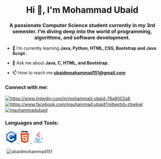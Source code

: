 <h1 align="center">Hi 👋, I'm Mohammad Ubaid</h1>
<h3 align="center">A passionate Computer Science student currently in my 3rd semester. I'm diving deep into the world of programming, algorithms, and software development.</h3>

- 🌱 I’m currently learning **Java, Python, HTML, CSS, Bootstrap and Java Script .**

- 💬 Ask me about **Java, C, HTML, and Bootstrap.**

- 📫 How to reach me **ubaidmoahammad151@gmail.com**

<h3 align="left">Connect with me:</h3>
<p align="left">
<a href="https://linkedin.com/in/https://www.linkedin.com/in/mohammad-ubaid-78a9002a8" target="blank"><img align="center" src="https://raw.githubusercontent.com/rahuldkjain/github-profile-readme-generator/master/src/images/icons/Social/linked-in-alt.svg" alt="https://www.linkedin.com/in/mohammad-ubaid-78a9002a8" height="30" width="40" /></a>
<a href="https://fb.com/https://www.facebook.com/mauhammad.ubaid?mibextid=zbwkwl" target="blank"><img align="center" src="https://raw.githubusercontent.com/rahuldkjain/github-profile-readme-generator/master/src/images/icons/Social/facebook.svg" alt="https://www.facebook.com/mauhammad.ubaid?mibextid=zbwkwl" height="30" width="40" /></a>
<a href="https://instagram.com/mauhammadubaid" target="blank"><img align="center" src="https://raw.githubusercontent.com/rahuldkjain/github-profile-readme-generator/master/src/images/icons/Social/instagram.svg" alt="mauhammadubaid" height="30" width="40" /></a>
</p>

<h3 align="left">Languages and Tools:</h3>
<p align="left"> <a href="https://www.cprogramming.com/" target="_blank" rel="noreferrer"> <img src="https://raw.githubusercontent.com/devicons/devicon/master/icons/c/c-original.svg" alt="c" width="40" height="40"/> </a> <a href="https://www.w3.org/html/" target="_blank" rel="noreferrer"> <img src="https://raw.githubusercontent.com/devicons/devicon/master/icons/html5/html5-original-wordmark.svg" alt="html5" width="40" height="40"/> </a> <a href="https://www.java.com" target="_blank" rel="noreferrer"> <img src="https://raw.githubusercontent.com/devicons/devicon/master/icons/java/java-original.svg" alt="java" width="40" height="40"/> </a> </p>

<p>&nbsp;<img align="center" src="https://github-readme-stats.vercel.app/api?username=ubaidmohammad151&show_icons=true&locale=en" alt="ubaidmohammad151" /></p>
